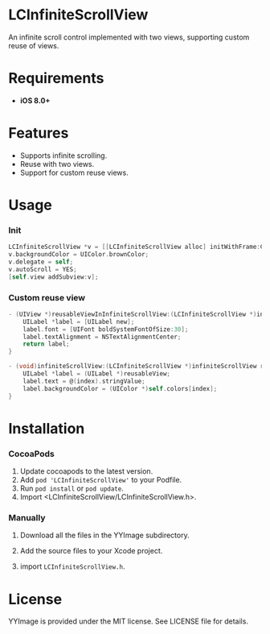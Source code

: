 # LCInfiniteScrollView
An infinite scroll control implemented with two views, supporting custom reuse of views.

# Requirements

- **iOS 8.0+**

# Features

- Supports infinite scrolling.
- Reuse with two views.
- Support for custom reuse views.

# Usage

### Init

```objective-c
LCInfiniteScrollView *v = [[LCInfiniteScrollView alloc] initWithFrame:CGRectMake(0, 0, self.view.frame.size.width, 300)];
v.backgroundColor = UIColor.brownColor;
v.delegate = self;
v.autoScroll = YES;
[self.view addSubview:v];
```

### Custom reuse view

```objective-c
- (UIView *)reusableViewInInfiniteScrollView:(LCInfiniteScrollView *)infiniteScrollView {
    UILabel *label = [UILabel new];
    label.font = [UIFont boldSystemFontOfSize:30];
    label.textAlignment = NSTextAlignmentCenter;
    return label;
}

- (void)infiniteScrollView:(LCInfiniteScrollView *)infiniteScrollView reusableView:(UIView *)reusableView atIndex:(NSInteger)index {
    UILabel *label = (UILabel *)reusableView;
    label.text = @(index).stringValue;
    label.backgroundColor = (UIColor *)self.colors[index];
}
```

# Installation

### CocoaPods

1. Update cocoapods to the latest version.
2. Add `pod 'LCInfiniteScrollView'` to your Podfile.
3. Run `pod install` or `pod update`.
4. Import <LCInfiniteScrollView/LCInfiniteScrollView.h>.

### Manually

1. Download all the files in the YYImage subdirectory.
2. Add the source files to your Xcode project.

3. import `LCInfiniteScrollView.h`.

# License

YYImage is provided under the MIT license. See LICENSE file for details.